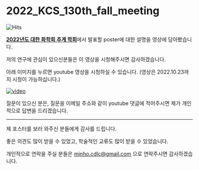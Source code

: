 # 2022_KCS_130th_fall_meeting

![Hits](https://hits.seeyoufarm.com/api/count/incr/badge.svg?url=https%3A%2F%2Fgithub.com%2Fthereexist%2F2022_KCS_130th_fall_meeting&count_bg=%2379C83D&title_bg=%23555555&icon=&icon_color=%23E7E7E7&title=hits&edge_flat=false)

[**2022년도 대한 화학회 추계 학회**](http://new.kcsnet.or.kr/symposium)에서 발표할 poster에 대한 설명을 영상에 담아봤습니다. 

저의 연구에 관심이 있으신분들은 이 영상을 시청해주시면 감사하겠습니다.

아래 이미지를 누르면 youtube 영상을 시청하실 수 있습니다. (영상은 2022.10.23까지 시청이 가능하십니다.)

[![video](https://img.youtube.com/vi/9qhBx5Hymh0/0.jpg)](https://www.youtube.com/watch?v=9qhBx5Hymh0)

질문이 있으신 분은, 질문을 이메일 주소와 같이 youtube 댓글에 적어주시면 제가 개인적으로 답변을 드리겠습니다.

----------------------------------------------------------------------------------------------------

제 포스터를 보러 와주신 분들에게 감사를 드립니다.

좋은 의견도 많이 받을 수 있었고, 학술적인 교류도 많이 받을 수 있었습니다.

개인적으로 연락을 주실 분들은 minho.cdlc@gmail.com 으로 연락주시면 감사하겠습니다.
